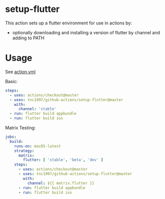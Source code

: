 # setup-flutter

This action sets up a flutter environment for use in actions by:

- optionally downloading and installing a version of flutter by channel and adding to PATH

# Usage

See [action.yml](action.yml)

Basic:
```yaml
steps:
  - uses: actions/checkout@master
  - uses: tnc1997/github-actions/setup-flutter@master
    with:
      channel: 'stable'
  - run: flutter build appbundle
  - run: flutter build ios
```

Matrix Testing:
```yaml
jobs:
  build:
    runs-on: macOS-latest
    strategy:
      matrix:
        flutter: [ 'stable', 'beta', 'dev' ]
    steps:
      - uses: actions/checkout@master
      - uses: tnc1997/github-actions/setup-flutter@master
        with:
          channel: ${{ matrix.flutter }}
      - run: flutter build appbundle
      - run: flutter build ios
```
